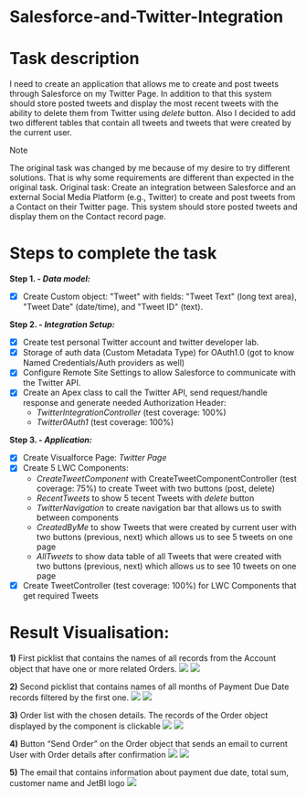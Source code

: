 # Salesforce-and-Twitter-Integration

# Task description
I need to create an application that allows me to create and post tweets through Salesforce on my Twitter Page. In addition to that this system should store posted tweets and display the most recent tweets with the ability to delete them from Twitter using _delete_ button. Also I decided to add two different tables that contain all tweets and tweets that were created by the current user.  

> [!NOTE]
> The original task was changed by me because of my desire to try different solutions. That is why some requirements are different than expected in the original task. 
> Original task: Create an integration between Salesforce and an external Social Media Platform (e.g., Twitter) to create and post tweets from a Contact on their Twitter page. This system should store posted tweets and display them on the Contact record page.

# Steps to complete the task

**Step 1. - _Data model:_**

- [x] Create Custom object: "Tweet" with fields: "Tweet Text" (long text area), "Tweet Date" (date/time), and "Tweet ID" (text).

**Step 2. - _Integration Setup:_**
- [x] Create test personal Twitter account and twitter developer lab.
- [x] Storage of auth data (Custom Metadata Type) for OAuth1.0 (got to know Named Credentials/Auth providers as well)
- [x] Configure Remote Site Settings to allow Salesforce to communicate with the Twitter API.
- [x] Create an Apex class to call the Twitter API, send request/handle response and generate needed Authorization Header:
   - _TwitterIntegrationController_ (test coverage: 100%)
   - _Twitter0Auth1_ (test coverage: 100%)
      
**Step 3. - _Application:_**
- [x] Create Visualforce Page: _Twitter Page_
- [x] Create 5 LWC Components:
    - _CreateTweetComponent_ with CreateTweetComponentController (test coverage: 75%) to create Tweet with two buttons (post, delete)
    - _RecentTweets_ to show 5 tecent Tweets with _delete_ button
    - _TwitterNavigation_ to create navigation bar that allows us to swith between components
    - _CreatedByMe_ to show Tweets that were created by current user with two buttons (previous,     next) which allows us to see 5 tweets on one page
    - _AllTweets_ to show data table of all Tweets that were created with two buttons (previous,     next) which allows us to see 10 tweets on one page
 - [x] Create TweetController (test coverage: 100%) for LWC Components that get required Tweets

# Result Visualisation:

 **1)** First picklist that contains the names of all records from the Account object that have one or more related Orders.
 <img src="jetbitask\images\first_picklist.jpg"/>
 <img src="jetbitask\images\first_picklist1.jpg"/>

**2)** Second picklist that contains names of all months of Payment Due Date records filtered by the first one.
<img src="jetbitask\images\second_picklist.jpg"/>
<img src="jetbitask\images\seond_picklist1.jpg"/>

**3)** Order list with the chosen details. The records of the Order object displayed by the component is clickable
<img src="jetbitask\images\order_list.jpg"/>
<img src="jetbitask\images\order_details.jpg"/>

**4)** Button “Send Order” on the Order object that sends an email to current User with Order details after confirmation
<img src="jetbitask\images\button.jpg"/>
<img src="jetbitask\images\confirmation.jpg"/>

**5)** The email that contains information about payment due date, total sum, customer name and JetBI logo
<img src="jetbitask\images\email.jpg"/>




